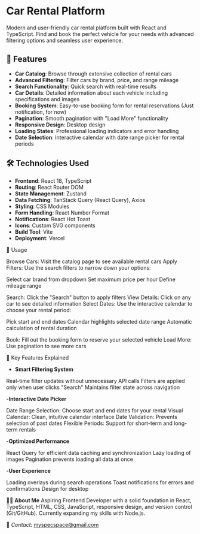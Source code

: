 # Car Rental Platform

Modern and user-friendly car rental platform built with React and TypeScript. Find and book the perfect vehicle for your needs with advanced filtering options and seamless user experience.

## 🚗 Features

- **Car Catalog**: Browse through extensive collection of rental cars
- **Advanced Filtering**: Filter cars by brand, price, and range mileage
- **Search Functionality**: Quick search with real-time results
- **Car Details**: Detailed information about each vehicle including specifications and images
- **Booking System**: Easy-to-use booking form for rental reservations (Just notification, for now)
- **Pagination**: Smooth pagination with "Load More" functionality
- **Responsive Design**: Desktop design
- **Loading States**: Professional loading indicators and error handling
- **Date Selection**: Interactive calendar with date range picker for rental periods

## 🛠 Technologies Used

- **Frontend**: React 18, TypeScript
- **Routing**: React Router DOM
- **State Management**: Zustand
- **Data Fetching**: TanStack Query (React Query), Axios
- **Styling**: CSS Modules
- **Form Handling**: React Number Format
- **Notifications**: React Hot Toast
- **Icons**: Custom SVG components
- **Build Tool**: Vite
- **Deployment**: Vercel

🚀 Usage

Browse Cars: Visit the catalog page to see available rental cars
Apply Filters: Use the search filters to narrow down your options:

Select car brand from dropdown
Set maximum price per hour
Define mileage range

Search: Click the "Search" button to apply filters
View Details: Click on any car to see detailed information
Select Dates: Use the interactive calendar to choose your rental period:

Pick start and end dates
Calendar highlights selected date range
Automatic calculation of rental duration

Book: Fill out the booking form to reserve your selected vehicle
Load More: Use pagination to see more cars

🎯 Key Features Explained

- **Smart Filtering System**

Real-time filter updates without unnecessary API calls
Filters are applied only when user clicks "Search"
Maintains filter state across navigation

-**Interactive Date Picker**

Date Range Selection: Choose start and end dates for your rental
Visual Calendar: Clean, intuitive calendar interface
Date Validation: Prevents selection of past dates
Flexible Periods: Support for short-term and long-term rentals

-**Optimized Performance**

React Query for efficient data caching and synchronization
Lazy loading of images
Pagination prevents loading all data at once

-**User Experience**

Loading overlays during search operations
Toast notifications for errors and confirmations
Design for desktop

🤵‍♂️ **About Me**
Aspiring Frontend Developer with a solid foundation in React, TypeScript, HTML, CSS, JavaScript, responsive design, and version control (Git/GitHub). Currently expanding my skills with Node.js.

📩 _Contact:_ myspecspace@gmail.com
